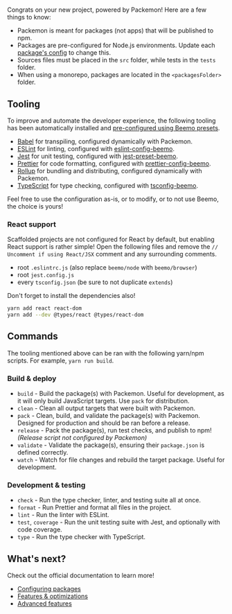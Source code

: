 # <projectName>

Congrats on your new project, powered by Packemon! Here are a few things to know:

- Packemon is meant for packages (not apps) that will be published to npm.
- Packages are pre-configured for Node.js environments. Update each
  [package's config](https://packemon.dev/docs/config) to change this.
- Sources files must be placed in the `src` folder, while tests in the `tests` folder.
- When using a monorepo, packages are located in the `<packagesFolder>` folder.

## Tooling

To improve and automate the developer experience, the following tooling has been automatically
installed and [pre-configured using Beemo presets](https://github.com/beemojs/dev).

- [Babel](https://babeljs.io/) for transpiling, configured dynamically with Packemon.
- [ESLint](https://eslint.org/) for linting, configured with
  [eslint-config-beemo](https://www.npmjs.com/package/eslint-config-beemo).
- [Jest](https://jestjs.io/) for unit testing, configured with
  [jest-preset-beemo](https://www.npmjs.com/package/jest-preset-beemo).
- [Prettier](https://prettier.io/) for code formatting, configured with
  [prettier-config-beemo](https://www.npmjs.com/package/prettier-config-beemo).
- [Rollup](https://rollupjs.org) for bundling and distributing, configured dynamically with
  Packemon.
- [TypeScript](https://www.typescriptlang.org/) for type checking, configured with
  [tsconfig-beemo](https://www.npmjs.com/package/tsconfig-beemo).

Feel free to use the configuration as-is, or to modify, or to not use Beemo, the choice is yours!

### React support

Scaffolded projects are not configured for React by default, but enabling React support is rather
simple! Open the following files and remove the `// Uncomment if using React/JSX` comment and any
surrounding comments.

- root `.eslintrc.js` (also replace `beemo/node` with `beemo/browser`)
- root `jest.config.js`
- every `tsconfig.json` (be sure to not duplicate `extends`)

Don't forget to install the dependencies also!

```bash
yarn add react react-dom
yarn add --dev @types/react @types/react-dom
```

## Commands

The tooling mentioned above can be ran with the following yarn/npm scripts. For example,
`yarn run build`.

### Build & deploy

- `build` - Build the package(s) with Packemon. Useful for development, as it will only build
  JavaScript targets. Use `pack` for distribution.
- `clean` - Clean all output targets that were built with Packemon.
- `pack` - Clean, build, and validate the package(s) with Packemon. Designed for production and
  should be ran before a release.
- `release` - Pack the package(s), run test checks, and publish to npm! _(Release script not
  configured by Packemon)_
- `validate` - Validate the package(s), ensuring their `package.json` is defined correctly.
- `watch` - Watch for file changes and rebuild the target package. Useful for development.

### Development & testing

- `check` - Run the type checker, linter, and testing suite all at once.
- `format` - Run Prettier and format all files in the project.
- `lint` - Run the linter with ESLint.
- `test`, `coverage` - Run the unit testing suite with Jest, and optionally with code coverage.
- `type` - Run the type checker with TypeScript.

## What's next?

Check out the official documentation to learn more!

- [Configuring packages](https://packemon.dev/docs/config)
- [Features & optimizations](https://packemon.dev/docs/features)
- [Advanced features](https://packemon.dev/docs/advanced)
